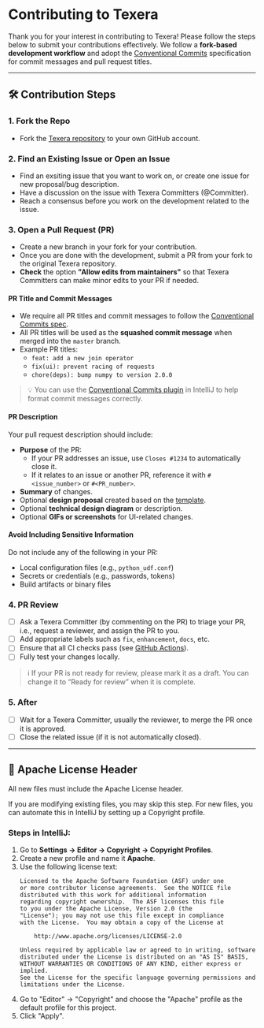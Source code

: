 # Contributing to Texera

Thank you for your interest in contributing to Texera! Please follow the steps below to submit your contributions effectively. We follow a **fork-based development workflow** and adopt the [Conventional Commits](https://www.conventionalcommits.org/en/v1.0.0/) specification for commit messages and pull request titles.

---

## 🛠 Contribution Steps

### 1. Fork the Repo
- Fork the [Texera repository](https://github.com/Texera/texera) to your own GitHub account.

### 2. Find an Existing Issue or Open an Issue
- Find an exsiting issue that you want to work on, or create one issue for new proposal/bug description.
- Have a discussion on the issue with Texera Committers (@Committer).
- Reach a consensus before you work on the development related to the issue.

### 3. Open a Pull Request (PR)
- Create a new branch in your fork for your contribution.
- Once you are done with the development, submit a PR from your fork to the original Texera repository.
- **Check** the option **"Allow edits from maintainers"** so that Texera Committers can make minor edits to your PR if needed.
  
#### PR Title and Commit Messages
- We require all PR titles and commit messages to follow the [Conventional Commits spec](https://www.conventionalcommits.org/en/v1.0.0/).
- All PR titles will be used as the **squashed commit message** when merged into the `master` branch.
- Example PR titles:
  - `feat: add a new join operator`
  - `fix(ui): prevent racing of requests`
  - `chore(deps): bump numpy to version 2.0.0`

> 💡 You can use the [Conventional Commits plugin](https://plugins.jetbrains.com/plugin/13389-conventional-commit) in IntelliJ to help format commit messages correctly.

#### PR Description
Your pull request description should include:

- **Purpose** of the PR:
  - If your PR addresses an issue, use `Closes #1234` to automatically close it.
  - If it relates to an issue or another PR, reference it with `#<issue_number>` or `#<PR_number>`.
- **Summary** of changes.
- Optional **design proposal** created based on the [template](https://docs.google.com/document/d/1ih6jLni4GgKETxOAlTOPjarlbeY5ccB2g9y1vK-Xhck/edit?usp=sharing).
- Optional **technical design diagram** or description.
- Optional **GIFs or screenshots** for UI-related changes.

#### Avoid Including Sensitive Information
Do not include any of the following in your PR:

- Local configuration files (e.g., `python_udf.conf`)
- Secrets or credentials (e.g., passwords, tokens)
- Build artifacts or binary files

### 4. PR Review
- [ ] Ask a Texera Committer (by commenting on the PR) to triage your PR, i.e., request a reviewer, and assign the PR to you.
- [ ] Add appropriate labels such as `fix`, `enhancement`, `docs`, etc.
- [ ] Ensure that all CI checks pass (see [GitHub Actions](https://github.com/Texera/texera/actions)).
- [ ] Fully test your changes locally.

> ℹ️ If your PR is not ready for review, please mark it as a draft. You can change it to “Ready for review” when it is complete.

### 5. After 
- [ ] Wait for a Texera Committer, usually the reviewer, to merge the PR once it is approved.
- [ ] Close the related issue (if it is not automatically closed).

---

## 📝 Apache License Header

All new files must include the Apache License header.

If you are modifying existing files, you may skip this step. For new files, you can automate this in IntelliJ by setting up a Copyright profile.

### Steps in IntelliJ:

1. Go to **Settings → Editor → Copyright → Copyright Profiles**.
2. Create a new profile and name it **Apache**.
3. Use the following license text:
   ```
   Licensed to the Apache Software Foundation (ASF) under one
   or more contributor license agreements.  See the NOTICE file
   distributed with this work for additional information
   regarding copyright ownership.  The ASF licenses this file
   to you under the Apache License, Version 2.0 (the
   "License"); you may not use this file except in compliance
   with the License.  You may obtain a copy of the License at
   
       http://www.apache.org/licenses/LICENSE-2.0
   
   Unless required by applicable law or agreed to in writing, software
   distributed under the License is distributed on an "AS IS" BASIS,
   WITHOUT WARRANTIES OR CONDITIONS OF ANY KIND, either express or implied.
   See the License for the specific language governing permissions and 
   limitations under the License.
   ```
4. Go to "Editor" → "Copyright" and choose the "Apache" profile as the default profile for this
   project.
5. Click "Apply".
